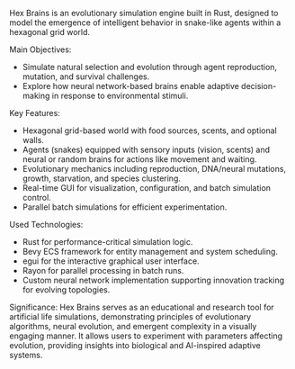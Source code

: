 Hex Brains is an evolutionary simulation engine built in Rust, designed to model the emergence of intelligent behavior in snake-like agents within a hexagonal grid world.

Main Objectives:
- Simulate natural selection and evolution through agent reproduction, mutation, and survival challenges.
- Explore how neural network-based brains enable adaptive decision-making in response to environmental stimuli.

Key Features:
- Hexagonal grid-based world with food sources, scents, and optional walls.
- Agents (snakes) equipped with sensory inputs (vision, scents) and neural or random brains for actions like movement and waiting.
- Evolutionary mechanics including reproduction, DNA/neural mutations, growth, starvation, and species clustering.
- Real-time GUI for visualization, configuration, and batch simulation control.
- Parallel batch simulations for efficient experimentation.

Used Technologies:
- Rust for performance-critical simulation logic.
- Bevy ECS framework for entity management and system scheduling.
- egui for the interactive graphical user interface.
- Rayon for parallel processing in batch runs.
- Custom neural network implementation supporting innovation tracking for evolving topologies.

Significance:
Hex Brains serves as an educational and research tool for artificial life simulations, demonstrating principles of evolutionary algorithms, neural evolution, and emergent complexity in a visually engaging manner. It allows users to experiment with parameters affecting evolution, providing insights into biological and AI-inspired adaptive systems.